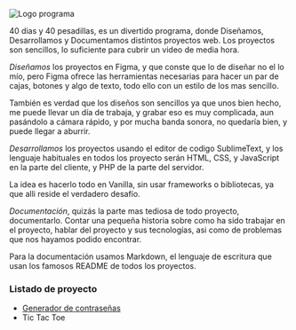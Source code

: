 ![Logo programa](https://github.com/user-attachments/assets/a1f38ded-3878-418a-bc09-9da611c065c9) 

40 dias y 40 pesadillas, es un divertido programa, donde Diseñamos, Desarrollamos y Documentamos distintos proyectos web. Los proyectos son sencillos, lo suficiente para cubrir un video de media hora.

_Diseñamos_ los proyectos en Figma, y que conste que lo de diseñar no el lo mío, pero Figma ofrece las herramientas necesarias para hacer un par de cajas, botones y algo de texto, todo ello con un estilo de los mas sencillo. 

También es verdad que los diseños son sencillos ya que unos bien hecho, me puede llevar un día de trabaja, y grabar eso es muy complicada, aun pasándolo a cámara rápido, y por mucha banda sonora, no quedaría bien, y puede llegar a aburrir.

_Desarrollamos_ los proyectos usando el editor de codigo SublimeText, y los lenguaje habituales en todos los proyecto serán HTML, CSS, y JavaScript en la parte del cliente, y PHP de la parte del servidor.

La idea es hacerlo todo en Vanilla, sin usar frameworks o bibliotecas, ya que alli reside el verdadero desafío.

_Documentación_, quizás la parte mas tediosa de todo proyecto, documentarlo. Contar una pequeña historia sobre como ha sido trabajar en el proyecto, hablar del proyecto y sus tecnologías, asi como de problemas que nos hayamos podido encontrar.

Para la documentación usamos Markdown, el lenguaje de escritura que usan los famosos README de todos los proyectos.

### Listado de proyecto

* [Generador de contraseñas](https://github.com/Coding-With-Ovi/40-dias-40-pesadillas/tree/main/password_generator)
* Tic Tac Toe

